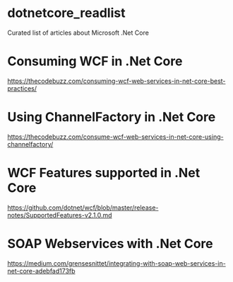 # dotnetcore_readlist
Curated list of articles about Microsoft .Net Core

# Consuming WCF in .Net Core
https://thecodebuzz.com/consuming-wcf-web-services-in-net-core-best-practices/

# Using ChannelFactory in .Net Core
https://thecodebuzz.com/consume-wcf-web-services-in-net-core-using-channelfactory/

# WCF Features supported in .Net Core
https://github.com/dotnet/wcf/blob/master/release-notes/SupportedFeatures-v2.1.0.md

# SOAP Webservices with .Net Core
https://medium.com/grensesnittet/integrating-with-soap-web-services-in-net-core-adebfad173fb
